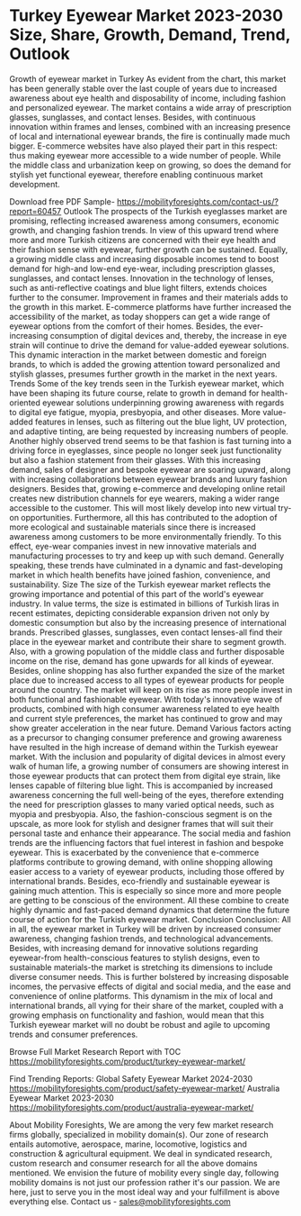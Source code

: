 # Turkey Eyewear Market 2023-2030 Size, Share, Growth, Demand, Trend, Outlook
Growth of eyewear market in Turkey As evident from the chart, this market has been generally stable over the last couple of years due to increased awareness about eye health and disposability of income, including fashion and personalized eyewear. The market contains a wide array of prescription glasses, sunglasses, and contact lenses. Besides, with continuous innovation within frames and lenses, combined with an increasing presence of local and international eyewear brands, the fire is continually made much bigger. E-commerce websites have also played their part in this respect: thus making eyewear more accessible to a wide number of people. While the middle class and urbanization keep on growing, so does the demand for stylish yet functional eyewear, therefore enabling continuous market development.

Download free PDF Sample- https://mobilityforesights.com/contact-us/?report=60457
Outlook
The prospects of the Turkish eyeglasses market are promising, reflecting increased awareness among consumers, economic growth, and changing fashion trends. In view of this upward trend where more and more Turkish citizens are concerned with their eye health and their fashion sense with eyewear, further growth can be sustained. Equally, a growing middle class and increasing disposable incomes tend to boost demand for high-and low-end eye-wear, including prescription glasses, sunglasses, and contact lenses. Innovation in the technology of lenses, such as anti-reflective coatings and blue light filters, extends choices further to the consumer. Improvement in frames and their materials adds to the growth in this market. E-commerce platforms have further increased the accessibility of the market, as today shoppers can get a wide range of eyewear options from the comfort of their homes. Besides, the ever-increasing consumption of digital devices and, thereby, the increase in eye strain will continue to drive the demand for value-added eyewear solutions. This dynamic interaction in the market between domestic and foreign brands, to which is added the growing attention toward personalized and stylish glasses, presumes further growth in the market in the next years.
Trends
Some of the key trends seen in the Turkish eyewear market, which have been shaping its future course, relate to growth in demand for health-oriented eyewear solutions underpinning growing awareness with regards to digital eye fatigue, myopia, presbyopia, and other diseases. More value-added features in lenses, such as filtering out the blue light, UV protection, and adaptive tinting, are being requested by increasing numbers of people. Another highly observed trend seems to be that fashion is fast turning into a driving force in eyeglasses, since people no longer seek just functionality but also a fashion statement from their glasses. With this increasing demand, sales of designer and bespoke eyewear are soaring upward, along with increasing collaborations between eyewear brands and luxury fashion designers. Besides that, growing e-commerce and developing online retail creates new distribution channels for eye wearers, making a wider range accessible to the customer. This will most likely develop into new virtual try-on opportunities. Furthermore, all this has contributed to the adoption of more ecological and sustainable materials since there is increased awareness among customers to be more environmentally friendly. To this effect, eye-wear companies invest in new innovative materials and manufacturing processes to try and keep up with such demand. Generally speaking, these trends have culminated in a dynamic and fast-developing market in which health benefits have joined fashion, convenience, and sustainability.
Size
The size of the Turkish eyewear market reflects the growing importance and potential of this part of the world's eyewear industry. In value terms, the size is estimated in billions of Turkish liras in recent estimates, depicting considerable expansion driven not only by domestic consumption but also by the increasing presence of international brands. Prescribed glasses, sunglasses, even contact lenses-all find their place in the eyewear market and contribute their share to segment growth. Also, with a growing population of the middle class and further disposable income on the rise, demand has gone upwards for all kinds of eyewear. Besides, online shopping has also further expanded the size of the market place due to increased access to all types of eyewear products for people around the country. The market will keep on its rise as more people invest in both functional and fashionable eyewear. With today's innovative wave of products, combined with high consumer awareness related to eye health and current style preferences, the market has continued to grow and may show greater acceleration in the near future.
Demand 
Various factors acting as a precursor to changing consumer preference and growing awareness have resulted in the high increase of demand within the Turkish eyewear market. With the inclusion and popularity of digital devices in almost every walk of human life, a growing number of consumers are showing interest in those eyewear products that can protect them from digital eye strain, like lenses capable of filtering blue light. This is accompanied by increased awareness concerning the full well-being of the eyes, therefore extending the need for prescription glasses to many varied optical needs, such as myopia and presbyopia. Also, the fashion-conscious segment is on the upscale, as more look for stylish and designer frames that will suit their personal taste and enhance their appearance. The social media and fashion trends are the influencing factors that fuel interest in fashion and bespoke eyewear. This is exacerbated by the convenience that e-commerce platforms contribute to growing demand, with online shopping allowing easier access to a variety of eyewear products, including those offered by international brands. Besides, eco-friendly and sustainable eyewear is gaining much attention. This is especially so since more and more people are getting to be conscious of the environment. All these combine to create highly dynamic and fast-paced demand dynamics that determine the future course of action for the Turkish eyewear market.
Conclusion
Conclusion: All in all, the eyewear market in Turkey will be driven by increased consumer awareness, changing fashion trends, and technological advancements. Besides, with increasing demand for innovative solutions regarding eyewear-from health-conscious features to stylish designs, even to sustainable materials-the market is stretching its dimensions to include diverse consumer needs. This is further bolstered by increasing disposable incomes, the pervasive effects of digital and social media, and the ease and convenience of online platforms. This dynamism in the mix of local and international brands, all vying for their share of the market, coupled with a growing emphasis on functionality and fashion, would mean that this Turkish eyewear market will no doubt be robust and agile to upcoming trends and consumer preferences.

Browse Full Market Research Report with TOC  https://mobilityforesights.com/product/turkey-eyewear-market/

Find Trending Reports:
Global Safety Eyewear Market 2024-2030
https://mobilityforesights.com/product/safety-eyewear-market/
Australia Eyewear Market 2023-2030
https://mobilityforesights.com/product/australia-eyewear-market/

About Mobility Foresights,
We are among the very few market research firms globally, specialized in mobility domain(s). Our zone of research entails automotive, aerospace, marine, locomotive, logistics and construction & agricultural equipment. We deal in syndicated research, custom research and consumer research for all the above domains mentioned.
We envision the future of mobility every single day, following mobility domains is not just our profession rather it's our passion. We are here, just to serve you in the most ideal way and your fulfillment is above everything else. Contact us -  sales@mobilityforesights.com 

